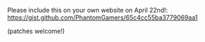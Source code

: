 Please include this on your own website on April 22nd!:
https://gist.github.com/PhantomGamers/65c4cc55ba3779069aa1

(patches welcome!)